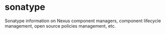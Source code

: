 sonatype
========

Sonatype information on Nexus component managers, component lifecycle management, open source policies management, etc.
